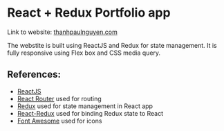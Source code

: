 # React + Redux Portfolio app

Link to website: [thanhpaulnguyen.com](https://thanhpaulnguyen.com/)

The webstite is built using ReactJS and Redux for state management. It is fully responsive using Flex box and CSS media query.

## References:
- [ReactJS](https://facebook.github.io/react/)
- [React Router](https://github.com/ReactTraining/react-router) used for routing
- [Redux](http://redux.js.org/) used for state management in React app
- [React-Redux](https://github.com/reactjs/react-redux) used for binding Redux state to React
- [Font Awesome](http://fontawesome.io/) used for icons
